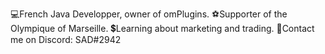 💻French Java Developper, owner of omPlugins.
⚽Supporter of the Olympique of Marseille.
💲Learning about marketing and trading.
📝Contact me on Discord: SAD#2942
